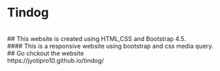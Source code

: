# Tindog
<br/>
## This website is created using HTML,CSS and Bootstrap 4.5.
<br/>
#### This is a responsive website using bootstrap and css media query.
<br/>
## Go chckout the website
<br/>
https://jyotipro10.github.io/tindog/

